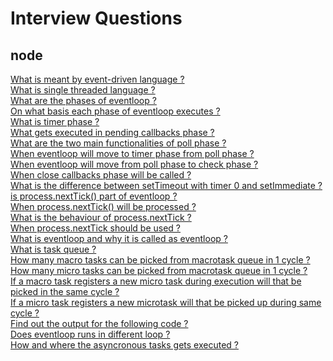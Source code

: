 # Interview Questions

## node
[What is meant by event-driven language ?]()  
[What is single threaded language ?]()  
[What are the phases of eventloop ?]()  
[On what basis each phase of eventloop executes ?]()  
[What is timer phase ?]()  
[What gets executed in pending callbacks phase ?]()  
[What are the two main functionalities of poll phase ?]()  
[When eventloop will move to timer phase from poll phase ?]()  
[When eventloop will move from poll phase to check phase ?]()  
[When close callbacks phase will be called ?]()  
[What is the difference between setTimeout with timer 0 and setImmediate ?]()  
[is process.nextTick() part of eventloop ?]()  
[When process.nextTick() will be processed ?]()  
[What is the behaviour of process.nextTick ?]()  
[When process.nextTick should be used ?]()  
[What is eventloop and why it is called as eventloop ?]()  
[What is task queue ?]()  
[How many macro tasks can be picked from macrotask queue in 1 cycle ?]()  
[How many micro tasks can be picked from macrotask queue in 1 cycle ?]()  
[If a macro task registers a new micro task during execution will that be picked in the same cycle ?]()  
[If a micro task registers a new microtask will that be picked up during same cycle ?]()  
[Find out the output for the following code ?]()  
[Does eventloop runs in different loop ?]()  
[How and where the asyncronous tasks gets executed ?]()  
